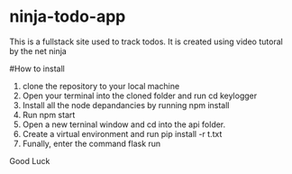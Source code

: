 # ninja-todo-app
This is a fullstack site used to track todos. It is created using video tutoral by the net ninja


#How to install
1. clone the repository to your local machine
2. Open your terminal into the cloned folder and run cd keylogger
3. Install all the node depandancies by running npm install
4. Run npm start
5. Open a new terninal window and cd into the api folder.
6. Create a virtual environment and run pip install -r t.txt
7. Funally, enter the command flask run

Good Luck

